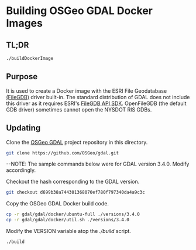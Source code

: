 # Building OSGeo GDAL Docker Images

## TL;DR

```sh
./buildDockerImage
```

## Purpose

It is used to create a Docker image with the ESRI File Geodatabase
[(FileGDB)](https://gdal.org/drivers/vector/filegdb.html) driver built-in.
The standard distribution of GDAL does not include this driver as it requires ESRI's
[FileGDB API SDK](http://www.esri.com/apps/products/download/#File_Geodatabase_API_1.3).
OpenFileGDB (the default GDB driver) sometimes cannot open the NYSDOT RIS GDBs.

## Updating

Clone the [OSGeo GDAL](https://github.com/OSGeo/gdal) project repository
in this directory.

```sh
git clone https://github.com/OSGeo/gdal.git
```

--NOTE: The sample commands below were for GDAL version 3.4.0. Modify accordingly.

Checkout the hash corresponding to the GDAL version.

```sh
git checkout d699b38a744301368070ef780f797340da4a9c3c
```

Copy the OSGeo GDAL Docker build code.

```sh
cp -r gdal/gdal/docker/ubuntu-full ./versions/3.4.0
cp -r gdal/gdal/docker/util.sh ./versions/3.4.0
```

Modify the VERSION variable atop the _./build_ script.

```sh
./build
```
